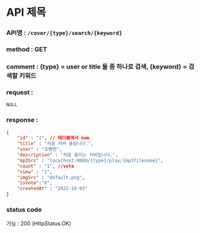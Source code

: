 # API 제목
### API명 : `/cover/{type}/search/{keyword}`

### method : GET

### comment :  {type} = user or title 둘 중 하나로 검색, {keyword} = 검색할 키워드

### request :
    NULL

### response :
~~~json
{
    "id" : "1", // 테이블에서 num
    "title" : "처음 커버 올립니다.",
    "user" : "호빵맨",
    "description" : "처음 올리는 커버입니다.",
    "mp3Src" : "localhost:8080/{type}/play/{mp3filename}",
    "count" : "1", //vote
    "view" : "1",
    "imgSrc" : "default.png",
    "isVote":"0",
    "createdAt" : "2022-10-03"
}
~~~
### status code
가능 : 200 (HttpStatus.OK)
